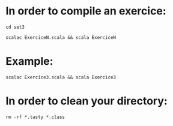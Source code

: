 # In order to compile an exercice:

```
cd set3
```

```
scalac ExerciceN.scala && scala ExerciceN
```

# Example:
```
scalac Exercice3.scala && scala Exercice3
```

# In order to clean your directory:

```
rm -rf *.tasty *.class
```
